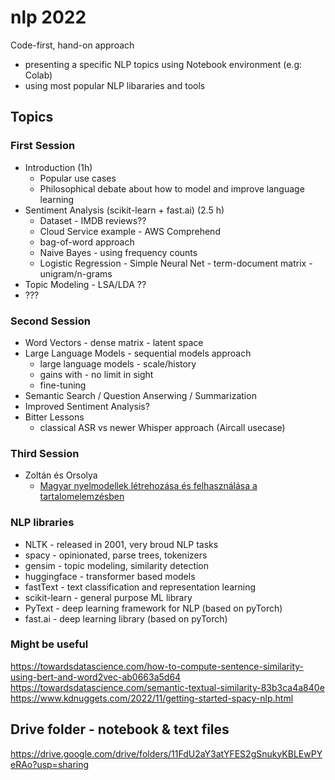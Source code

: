 # nlp 2022

Code-first, hand-on approach 
 - presenting a specific NLP topics using Notebook environment (e.g: Colab)
 - using most popular NLP libararies and tools

## Topics

### First Session
- Introduction (1h)
  - Popular use cases
  - Philosophical debate about how to model and improve language learning
- Sentiment Analysis (scikit-learn + fast.ai) (2.5 h)
  - Dataset - IMDB reviews??
  - Cloud Service example - AWS Comprehend
  - bag-of-word approach
  - Naive Bayes - using frequency counts
  - Logistic Regression - Simple Neural Net - term-document matrix - unigram/n-grams
- Topic Modeling - LSA/LDA ??
- ???

### Second Session

- Word Vectors - dense matrix - latent space
- Large Language Models - sequential models approach
  - large language models - scale/history
  - gains with - no limit in sight
  - fine-tuning
- Semantic Search / Question Anserwing / Summarization
- Improved Sentiment Analysis?
- Bitter Lessons
  - classical ASR vs newer Whisper approach (Aircall usecase)

### Third Session

- Zoltán és Orsolya 
  - [Magyar nyelmodellek létrehozása és felhasználása a tartalomelemzésben](https://www.nyest.hu/hirek/apanak-munkaja-van-anyanak-teste)


### NLP libraries

- NLTK - released in 2001, very broud NLP tasks
- spacy - opinionated, parse trees, tokenizers
- gensim - topic modeling, similarity detection
- huggingface - transformer based models
- fastText - text classification and representation learning
- scikit-learn - general purpose ML library
- PyText - deep learning framework for NLP (based on pyTorch)
- fast.ai - deep learning library (based on pyTorch)


### Might be useful

https://towardsdatascience.com/how-to-compute-sentence-similarity-using-bert-and-word2vec-ab0663a5d64  
https://towardsdatascience.com/semantic-textual-similarity-83b3ca4a840e
https://www.kdnuggets.com/2022/11/getting-started-spacy-nlp.html

## Drive folder - notebook & text files

https://drive.google.com/drive/folders/11FdU2aY3atYFES2gSnukyKBLEwPYeRAo?usp=sharing
